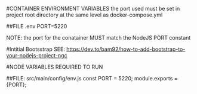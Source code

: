 #CONTAINER ENVIRONMENT VARIABLES 
the port used must be set in project root directory  at the same level as docker-compose.yml

##FILE .env
PORT=5220

NOTE: the port for the conatainer MUST match the NodeJS  PORT constant


#Intitial Bootsstrap 
SEE: https://dev.to/bam92/how-to-add-bootstrap-to-your-nodejs-project-ngc

#NODE VARIABLES REQUIRED TO RUN 

##FILE: src/main/config/env.js
const PORT = 5220;
module.exports = {PORT};

